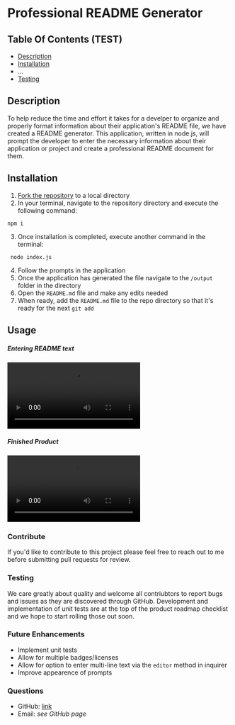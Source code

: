 # Professional README Generator

## Table Of Contents (TEST)

* [Description](readme-generator#Description)
* [Installation](readme-generator#Installation)
* ...
* [Testing](readme-generator#Testing)

## Description

To help reduce the time and effort it takes for a develper to organize and properly format information about their application's README file, we have created a README generator.  This application, written in node.js, will prompt the developer to enter the necessary information about their application or project and create a professional README document for them.  

## Installation

1. [Fork the repository](https://github.com/monstertruckdog/readme-generator) to a local directory
2. In your terminal, navigate to the repository directory and execute the following command:

 ```
 npm i
 ```
3. Once installation is completed, execute another command in the terminal:

 ```
  node index.js
```

4. Follow the prompts in the application
5. Once the application has generated the file navigate to the `/output` folder in the directory
6. Open the `README.md` file and make any edits needed
7. When ready, add the `README.md` file to the repo directory so that it's ready for the next `git add`

## Usage

##### Entering README text

![entering-readme-text](./utils/readme_content/enteringreadmetext.mov)

##### Finished Product

![finshed-readme-product](./utils/readme_content/finalreadme.mov)

### Contribute

If you'd like to contribute to this project please feel free to reach out to me before submitting pull requests for review.

### Testing

We care greatly about quality and welcome all contriubtors to report bugs and issues as they are discovered through GitHub.  Development and implementation of unit tests are at the top of the product roadmap checklist and we hope to start rolling those out soon.

### Future Enhancements

* Implement unit tests
* Allow for multiple badges/licenses
* Allow for option to enter multi-line text via the `editor` method in inquirer
* Improve appearence of prompts

### Questions

* GitHub:  [link](https://github.com/monstertruckdog/readme-generator)
* Email:  *see GitHub page*